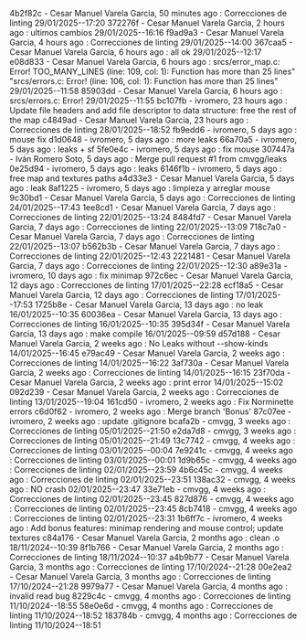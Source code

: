 4b2f82c - Cesar Manuel Varela Garcia, 50 minutes ago : Correcciones de linting 29/01/2025--17:20
372276f - Cesar Manuel Varela Garcia, 2 hours ago : ultimos cambios 29/01/2025--16:16
f9ad9a3 - Cesar Manuel Varela Garcia, 4 hours ago : Correcciones de linting 29/01/2025--14:00
367caa5 - Cesar Manuel Varela Garcia, 6 hours ago : all ok 29/01/2025--12:17
e08d833 - Cesar Manuel Varela Garcia, 6 hours ago : srcs/error_map.c: Error! TOO_MANY_LINES       (line: 109, col:   1):	Function has more than 25 lines" "srcs/errors.c: Error! (line: 106, col:   1):	Function has more than 25 lines" 29/01/2025--11:58
85903dd - Cesar Manuel Varela Garcia, 6 hours ago : srcs/errors.c: Error! 29/01/2025--11:55
bc107fb - ivromero, 23 hours ago : Update file headers and add file descriptor to data structure: free the rest of the map
c4849ad - Cesar Manuel Varela Garcia, 23 hours ago : Correcciones de linting 28/01/2025--18:52
fb9edd6 - ivromero, 5 days ago : mouse fix
d1d0648 - ivromero, 5 days ago : more leaks
66a70a5 - ivromero, 5 days ago : leaks + sf
5fe0e4c - ivromero, 5 days ago : fix mouse
307447a - Iván Romero Soto, 5 days ago : Merge pull request #1 from cmvgg/leaks
0e25d94 - ivromero, 5 days ago : leaks
6146f1b - ivromero, 5 days ago : free map and textures paths
a4d33e3 - Cesar Manuel Varela Garcia, 5 days ago : leak
8af1225 - ivromero, 5 days ago : limpieza y arreglar mouse
9c30bd1 - Cesar Manuel Varela Garcia, 5 days ago : Correcciones de linting 24/01/2025--17:43
1ee8cd1 - Cesar Manuel Varela Garcia, 7 days ago : Correcciones de linting 22/01/2025--13:24
8484fd7 - Cesar Manuel Varela Garcia, 7 days ago : Correcciones de linting 22/01/2025--13:09
718c7a0 - Cesar Manuel Varela Garcia, 7 days ago : Correcciones de linting 22/01/2025--13:07
b562b3b - Cesar Manuel Varela Garcia, 7 days ago : Correcciones de linting 22/01/2025--12:43
2221481 - Cesar Manuel Varela Garcia, 7 days ago : Correcciones de linting 22/01/2025--12:30
a89e31a - ivromero, 10 days ago : fix minimap
972c6ec - Cesar Manuel Varela Garcia, 12 days ago : Correcciones de linting 17/01/2025--22:28
ecf18a5 - Cesar Manuel Varela Garcia, 12 days ago : Correcciones de linting 17/01/2025--17:53
1725b8e - Cesar Manuel Varela Garcia, 13 days ago : no leak 16/01/2025--10:35
60036ea - Cesar Manuel Varela Garcia, 13 days ago : Correcciones de linting 16/01/2025--10:35
395d34f - Cesar Manuel Varela Garcia, 13 days ago : make compile 16/01/2025--09:59
d57d188 - Cesar Manuel Varela Garcia, 2 weeks ago : No Leaks without --show-kinds 14/01/2025--16:45
e79ac49 - Cesar Manuel Varela Garcia, 2 weeks ago : Correcciones de linting 14/01/2025--16:22
3af730a - Cesar Manuel Varela Garcia, 2 weeks ago : Correcciones de linting 14/01/2025--16:15
23f70da - Cesar Manuel Varela Garcia, 2 weeks ago : print error 14/01/2025--15:02
092d239 - Cesar Manuel Varela Garcia, 2 weeks ago : Correcciones de linting 13/01/2025--19:04
161cd50 - ivromero, 2 weeks ago : Fix Norminette errors
c6d0f62 - ivromero, 2 weeks ago : Merge branch 'Bonus'
87c07ee - ivromero, 2 weeks ago : update .gitignore
bcafa2b - cmvgg, 3 weeks ago : Correcciones de linting 05/01/2025--21:50
e2da7d8 - cmvgg, 3 weeks ago : Correcciones de linting 05/01/2025--21:49
13c7742 - cmvgg, 4 weeks ago : Correcciones de linting 03/01/2025--00:04
7e9241c - cmvgg, 4 weeks ago : Correcciones de linting 03/01/2025--00:01
1d9b65c - cmvgg, 4 weeks ago : Correcciones de linting 02/01/2025--23:59
4b6c45c - cmvgg, 4 weeks ago : Correcciones de linting 02/01/2025--23:51
138ac32 - cmvgg, 4 weeks ago : NO crash 02/01/2025--23:47
33e71eb - cmvgg, 4 weeks ago : Correcciones de linting 02/01/2025--23:45
827d876 - cmvgg, 4 weeks ago : Correcciones de linting 02/01/2025--23:45
8cb7418 - cmvgg, 4 weeks ago : Correcciones de linting 02/01/2025--23:31
1b6ff7c - ivromero, 4 weeks ago : Add bonus features: minimap rendering and mouse control; update textures
c84a176 - Cesar Manuel Varela Garcia, 2 months ago : clean .o 18/11/2024--10:39
8f1b766 - Cesar Manuel Varela Garcia, 2 months ago : Correcciones de linting 18/11/2024--10:37
a4b9b77 - Cesar Manuel Varela Garcia, 3 months ago : Correcciones de linting 17/10/2024--21:28
00e2ea2 - Cesar Manuel Varela Garcia, 3 months ago : Correcciones de linting 17/10/2024--21:28
9979a77 - Cesar Manuel Varela Garcia, 4 months ago : invalid read bug
8229c4c - cmvgg, 4 months ago : Correcciones de linting 11/10/2024--18:55
58e0e6d - cmvgg, 4 months ago : Correcciones de linting 11/10/2024--18:52
183784b - cmvgg, 4 months ago : Correcciones de linting 11/10/2024--18:51